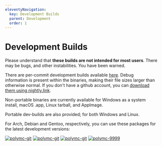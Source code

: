 ```yaml
---
eleventyNavigation:
  key: Development Builds
  parent: Development
  order: 1
---
```

# Development Builds

Please understand that **these builds are not intended for most users**. There may be bugs, and other instabilities. You have been warned.

There are per-commit development builds available [here](https://github.com/PolyMC/PolyMC/actions). Debug information is present within the binaries, making their file sizes larger than otherwise normal.
If you don't have a github account, you can [download them using nightly.link](https://nightly.link/PolyMC/PolyMC/workflows/trigger_builds/develop).

Non-portable binaries are currently available for Windows as a system install, macOS .app, Linux tarball, and AppImage.

Portable dev-builds are also provided; for both Windows and Linux.

For Arch, Debian and Gentoo, respectively, you can use these packages for the latest development versions:

[![polymc-git](https://img.shields.io/badge/aur-polymc--git-blue)](https://aur.archlinux.org/packages/polymc-qt5-git/) [![polymc-git](https://img.shields.io/badge/aur-polymc--qt5--git-blue)](https://aur.archlinux.org/packages/polymc-git/)    [![polymc-git](https://img.shields.io/badge/mpr-polymc--git-orange)](https://mpr.makedeb.org/packages/polymc-git)   [![polymc-9999](https://img.shields.io/badge/gentoo-polymc--9999-purple)](https://packages.gentoo.org/packages/games-action/polymc)
